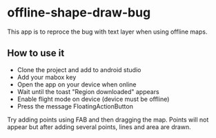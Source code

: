 # offline-shape-draw-bug

This app is to reproce the bug with text layer when using offline maps.

## How to use it
* Clone the project and add to android studio
* Add your mabox key
* Open the app on your device when online
* Wait until the toast "Region downloaded" appears
* Enable flight mode on device (device must be offline)
* Press the message FloatingActionButton

Try adding points using FAB and then dragging the map. Points will not appear but after adding several points, lines and area are drawn.

